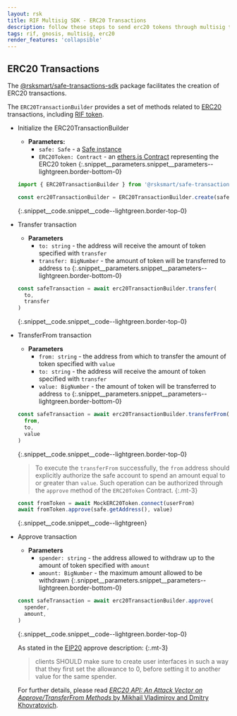 ```yaml
---
layout: rsk
title: RIF Multisig SDK - ERC20 Transactions
description: follow these steps to send erc20 tokens through multisig transactions
tags: rif, gnosis, multisig, erc20
render_features: 'collapsible'
---
```


## ERC20 Transactions

The [@rsksmart/safe-transactions-sdk](https://github.com/rsksmart/safe-transactions-sdk) package facilitates the creation of ERC20 transactions.

The `ERC20TransactionBuilder` provides a set of methods related to [ERC20](https://eips.ethereum.org/EIPS/eip-20) transactions, including [RIF token](https://developers.rsk.co/rif/token/).

[](#top "collapsible")
- Initialize the ERC20TransactionBuilder
  * **Parameters:**
    - `safe: Safe` - a [Safe instance](https://github.com/gnosis/safe-core-sdk/blob/main/packages/safe-core-sdk/src/Safe.ts)
    - `ERC20Token: Contract` - an [ethers.js Contract](https://docs.ethers.io/v5/api/contract/contract/) representing the ERC20 token
  {:.snippet__parameters.snippet__parameters--lightgreen.border-bottom-0}

  ```ts
  import { ERC20TransactionBuilder } from '@rsksmart/safe-transactions-sdk'

  const erc20TransactionBuilder = ERC20TransactionBuilder.create(safe, ERC20Token)
  ```
  {:.snippet__code.snippet__code--lightgreen.border-top-0}

- Transfer transaction
  * **Parameters**
    - `to: string` - the address will receive the amount of token specified with `transfer`
    - `transfer: BigNumber` - the amount of token will be transferred to address `to`
  {:.snippet__parameters.snippet__parameters--lightgreen.border-bottom-0}

  ```ts
  const safeTransaction = await erc20TransactionBuilder.transfer(
    to,
    transfer
  )
  ```
  {:.snippet__code.snippet__code--lightgreen.border-top-0}

- TransferFrom transaction
  * **Parameters**
    - `from: string` - the address from which to transfer the amount of token specified with `value`
    - `to: string` - the address will receive the amount of token specified with `transfer`
    - `value: BigNumber` - the amount of token will be transferred to address `to`
  {:.snippet__parameters.snippet__parameters--lightgreen.border-bottom-0}

  ```ts
  const safeTransaction = await erc20TransactionBuilder.transferFrom(
    from,
    to,
    value
  )
  ```
  {:.snippet__code.snippet__code--lightgreen.border-top-0}

  > To execute the `transferFrom` successfully, the `from` address should explicitly authorize the safe account to spend an amount equal to or greater than `value`. Such operation can be authorized through the `approve` method of the `ERC20Token` Contract.
  {:.mt-3}

  ```ts
  const fromToken = await MockERC20Token.connect(userFrom)
  await fromToken.approve(safe.getAddress(), value)
  ```
  {:.snippet__code.snippet__code--lightgreen}

- Approve transaction
  * **Parameters**
    - `spender: string` - the address allowed to withdraw up to the amount of token specified with `amount`
    - `amount: BigNumber` - the maximum amount allowed to be withdrawn
  {:.snippet__parameters.snippet__parameters--lightgreen.border-bottom-0}

  ```ts
  const safeTransaction = await erc20TransactionBuilder.approve(
    spender,
    amount,
  )
  ```
  {:.snippet__code.snippet__code--lightgreen.border-top-0}

  As stated in the [EIP20](https://eips.ethereum.org/EIPS/eip-20#methods) approve description:
  {:.mt-3}

  > clients SHOULD make sure to create user interfaces in such a way that they first set the allowance to 0, before setting it to another value for the same spender.

  For further details, please read [*ERC20 API: An Attack Vector on Approve/TransferFrom Methods* by Mikhail Vladimirov and Dmitry Khovratovich](https://docs.google.com/document/d/1YLPtQxZu1UAvO9cZ1O2RPXBbT0mooh4DYKjA_jp-RLM/).
